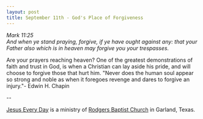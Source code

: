 ```yaml
---
layout: post
title: September 11th - God's Place of Forgiveness
---
```


_Mark 11:25  
And when ye stand praying, forgive, if ye have ought against any:
that your Father also which is in heaven may forgive you your
trespasses._

Are your prayers reaching heaven? One of the greatest
demonstrations of faith and trust in God, is when a Christian can lay
aside his pride, and will choose to forgive those that hurt him.
"Never does the human soul appear so strong and noble as when it
foregoes revenge and dares to forgive an injury."- Edwin H. Chapin

 --

<a href=http://jesuseveryday.net>Jesus Every Day</a> is a ministry of <a href=http://rodgersbaptist.net>Rodgers Baptist Church</a> in Garland, Texas.

